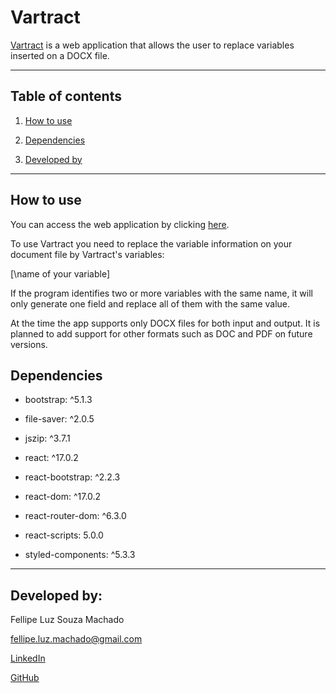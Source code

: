 # Vartract

[Vartract](https://chulipinho.github.io/vartract/) is a web application that allows the user to replace variables inserted on a DOCX file.

---

## Table of contents

1. [How to use](#how-to-use)
  
2. [Dependencies](#dependencies)
  
3. [Developed by](#developed-by)
  

---

## How to use

You can access the web application by clicking [here](Vartracthttps://chulipinho.github.io/vartract/).

To use Vartract you need to replace the variable information on your document file by Vartract's variables:

[\\name of your variable]

If the program identifies two or more variables with the same name, it will only generate one field and replace all of them with the same value.

At the time the app supports only DOCX files for both input and output. It is planned to add support for other formats such as DOC and PDF on future versions.

## Dependencies

- bootstrap: ^5.1.3
  
- file-saver: ^2.0.5
  
- jszip: ^3.7.1
  
- react: ^17.0.2
  
- react-bootstrap: ^2.2.3
  
- react-dom: ^17.0.2
  
- react-router-dom: ^6.3.0
  
- react-scripts: 5.0.0
  
- styled-components: ^5.3.3
  

---

## Developed by:

Fellipe Luz Souza Machado

fellipe.luz.machado@gmail.com

[LinkedIn](https://www.linkedin.com/in/fellipe-luz-souza-machado-32aa1122a/)

[GitHub](github.com/chulipinho)
